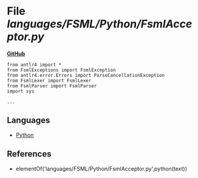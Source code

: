 # File _languages/FSML/Python/FsmlAcceptor.py_
**[GitHub](https://github.com/softlang/yas/blob/master/languages/FSML/Python/FsmlAcceptor.py)**
```
from antlr4 import *
from FsmlExceptions import FsmlException
from antlr4.error.Errors import ParseCancellationException
from FsmlLexer import FsmlLexer
from FsmlParser import FsmlParser
import sys

...
```

## Languages
* [Python](../languages/Python.md)

## References
* elementOf('languages/FSML/Python/FsmlAcceptor.py',python(text))
